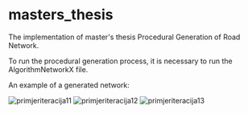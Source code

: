 # masters_thesis
 The implementation of master's thesis Procedural Generation of Road Network.

 To run the procedural generation process, it is necessary to run the AlgorithmNetworkX file.

 An example of a generated network:

 
![primjeriteracija11](https://github.com/antonijaengler/masters_thesis/assets/92442225/4d3f49e7-844f-481d-9ad2-3a050ab0e8e4)
![primjeriteracija12](https://github.com/antonijaengler/masters_thesis/assets/92442225/850e96e1-eb4a-4e9a-8e8c-b4f1e2852b48)
![primjeriteracija13](https://github.com/antonijaengler/masters_thesis/assets/92442225/2caffe59-60e1-45a7-bb58-ddae1d4efe85)
